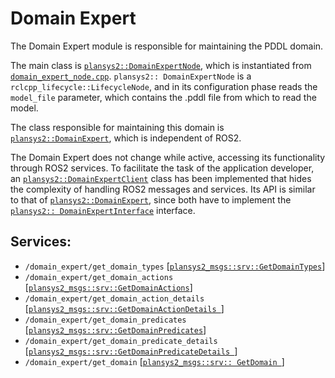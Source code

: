 # Domain Expert

The Domain Expert module is responsible for maintaining the PDDL domain. 

The main class is [`plansys2::DomainExpertNode`](include/include/plansys2_domain_expert/DomainExpertNode.hpp), which is instantiated from [`domain_expert_node.cpp`](src/domain_expert_node.cpp). `plansys2:: DomainExpertNode` is a `rclcpp_lifecycle::LifecycleNode`, and in its configuration phase reads the `model_file` parameter, which contains the .pddl file from which to read the model.

The class responsible for maintaining this domain is [`plansys2::DomainExpert`](include/include/plansys2_domain_expert/DomainExpert.hpp), which is independent of ROS2.

The Domain Expert does not change while active, accessing its functionality through ROS2 services. To facilitate the task of the application developer, an [`plansys2::DomainExpertClient`](include/include/plansys2_domain_expert/DomainExpertClient.hpp) class has been implemented that hides the complexity of handling ROS2 messages and services. Its API is similar to that of [`plansys2::DomainExpert`](include/include/plansys2_domain_expert/DomainExpert.hpp), since both have to implement the [`plansys2:: DomainExpertInterface`](include/include/plansys2_domain_expert/DomainExpertInterface.hpp) interface.

## Services:

- `/domain_expert/get_domain_types` [[`plansys2_msgs::srv::GetDomainTypes`](../plansys2_msgs/srv/GetDomainTypes.srv)]
- `/domain_expert/get_domain_actions` [[`plansys2_msgs::srv::GetDomainActions`](../plansys2_msgs/srv/GetDomainActions.srv)]
- `/domain_expert/get_domain_action_details` [[`plansys2_msgs::srv::GetDomainActionDetails `](../plansys2_msgs/srv/GetDomainActionDetails.srv)]
- `/domain_expert/get_domain_predicates` [[`plansys2_msgs::srv::GetDomainPredicates`](../plansys2_msgs/srv/GetDomainPredicates.srv)]
- `/domain_expert/get_domain_predicate_details` [[`plansys2_msgs::srv::GetDomainPredicateDetails `](../plansys2_msgs/srv/GetDomainPredicateDetails.srv)]
- `/domain_expert/get_domain` [[`plansys2_msgs::srv:: GetDomain `](../plansys2_msgs/srv/GetDomain.srv)]

